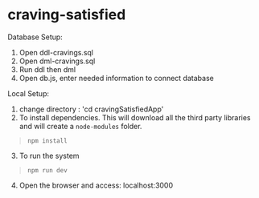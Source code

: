 # craving-satisfied

Database Setup:

1. Open ddl-cravings.sql
2. Open dml-cravings.sql 
3. Run ddl then dml 
4. Open db.js, enter needed information to connect database

Local Setup:
1. change directory : 'cd cravingSatisfiedApp'
2. To install dependencies. This will download all the third party libraries and will create a `node-modules` folder. 
> `npm install`
3. To run the system
> `npm run dev`
4. Open the browser and access: localhost:3000